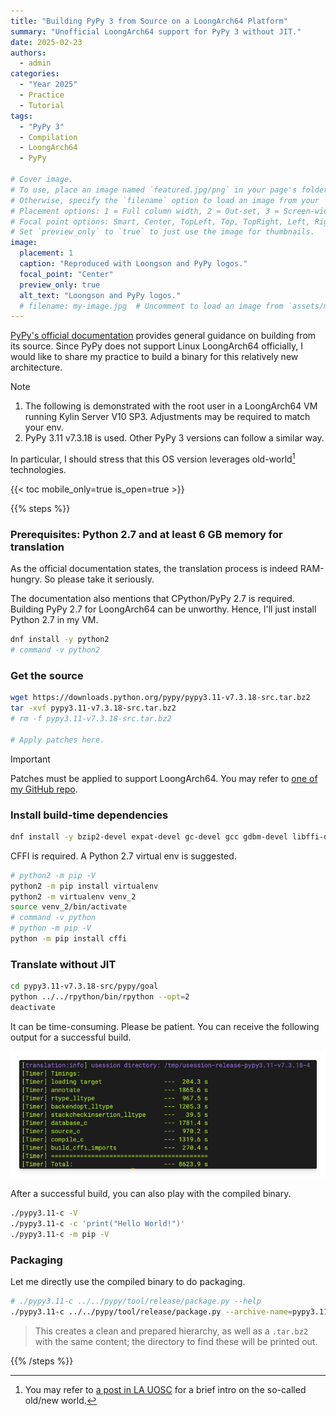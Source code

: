 ```yaml
---
title: "Building PyPy 3 from Source on a LoongArch64 Platform"
summary: "Unofficial LoongArch64 support for PyPy 3 without JIT."
date: 2025-02-23
authors:
  - admin
categories:
  - "Year 2025"
  - Practice
  - Tutorial
tags:
  - "PyPy 3"
  - Compilation
  - LoongArch64
  - PyPy

# Cover image.
# To use, place an image named `featured.jpg/png` in your page's folder.
# Otherwise, specify the `filename` option to load an image from your `assets/media/` folder.
# Placement options: 1 = Full column width, 2 = Out-set, 3 = Screen-width
# Focal point options: Smart, Center, TopLeft, Top, TopRight, Left, Right, BottomLeft, Bottom, BottomRight
# Set `preview_only` to `true` to just use the image for thumbnails.
image:
  placement: 1
  caption: "Reproduced with Loongson and PyPy logos."
  focal_point: "Center"
  preview_only: true
  alt_text: "Loongson and PyPy logos."
  # filename: my-image.jpg  # Uncomment to load an image from `assets/media/` instead.
---
```


[PyPy's official documentation](https://doc.pypy.org/en/latest/build.html) provides general guidance on building from its source. Since PyPy does not support Linux LoongArch64 officially, I would like to share my practice to build a binary for this relatively new architecture.

> [!NOTE]
>
> 1. The following is demonstrated with the root user in a LoongArch64 VM running Kylin Server V10 SP3. Adjustments may be required to match your env.
> 2. PyPy 3.11 v7.3.18 is used. Other PyPy 3 versions can follow a similar way.

In particular, I should stress that this OS version leverages old-world[^1] technologies.

{{< toc mobile_only=true is_open=true >}}

{{% steps %}}

### Prerequisites: Python 2.7 and at least 6 GB memory for translation

As the official documentation states, the translation process is indeed RAM-hungry. So please take it seriously.

The documentation also mentions that CPython/PyPy 2.7 is required. Building PyPy 2.7 for LoongArch64 can be unworthy. Hence, I'll just install Python 2.7 in my VM.

```bash
dnf install -y python2
# command -v python2
```

### Get the source

```bash
wget https://downloads.python.org/pypy/pypy3.11-v7.3.18-src.tar.bz2
tar -xvf pypy3.11-v7.3.18-src.tar.bz2
# rm -f pypy3.11-v7.3.18-src.tar.bz2

# Apply patches here.
```

> [!IMPORTANT]
>
> Patches must be applied to support LoongArch64. You may refer to [one of my GitHub repo](https://github.com/ArvinZJC/pypy/tree/dev).

### Install build-time dependencies

```bash
dnf install -y bzip2-devel expat-devel gc-devel gcc gdbm-devel libffi-devel make ncurses-devel openssl-devel pkgconfig python2-pip sqlite-devel tk-devel xz-devel zlib-devel
```

CFFI is required. A Python 2.7 virtual env is suggested.

```bash
# python2 -m pip -V
python2 -m pip install virtualenv
python2 -m virtualenv venv_2
source venv_2/bin/activate
# command -v python
# python -m pip -V
python -m pip install cffi
```

### Translate without JIT

```bash
cd pypy3.11-v7.3.18-src/pypy/goal
python ../../rpython/bin/rpython --opt=2
deactivate
```

It can be time-consuming. Please be patient. You can receive the following output for a successful build.

![FYI, the end of a successful build.](end-of-build.png)

After a successful build, you can also play with the compiled binary.

```bash
./pypy3.11-c -V
./pypy3.11-c -c 'print("Hello World!")'
./pypy3.11-c -m pip -V
```

### Packaging

Let me directly use the compiled binary to do packaging.

```bash
# ./pypy3.11-c ../../pypy/tool/release/package.py --help
./pypy3.11-c ../../pypy/tool/release/package.py --archive-name=pypy3.11-v7.3.18-loongarch64
```

> This creates a clean and prepared hierarchy, as well as a `.tar.bz2` with the same content; the directory to find these will be printed out.

{{% /steps %}}

[^1]: You may refer to [a post in LA UOSC](https://bbs.loongarch.org/d/89) for a brief intro on the so-called old/new world.
